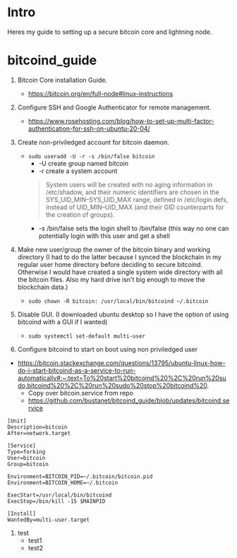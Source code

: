 # Intro
Heres my guide to setting up a secure bitcoin core and lightning node. 

# bitcoind_guide
1. Bitcoin Core installation Guide.
    * https://bitcoin.org/en/full-node#linux-instructions

2. Configure SSH and Google Authenticator for remote management. 
    * https://www.rosehosting.com/blog/how-to-set-up-multi-factor-authentication-for-ssh-on-ubuntu-20-04/

3. Create non-priviledged account for bitcoin daemon.
    * ```sudo useradd -U -r -s /bin/false bitcoin```
        * -U create group named bitcoin  
        * -r create a system account
        > System users will be created with no aging information in /etc/shadow, and their numeric identifiers are chosen in the SYS_UID_MIN–SYS_UID_MAX range, defined in /etc/login.defs, instead of UID_MIN–UID_MAX (and their GID counterparts for the creation of groups).
        * -s /bin/false sets the login shell to /bin/false (this way no one can potentially login with this user and get a shell

4. Make new user/group the owner of the bitcoin binary and working directory (I had to do the latter because I synced the blockchain in my regular user home directory before deciding to secure bitcoind.  Otherwise I would have created a single system wide directory with all the bitcoin files. Also my hard drive isn't big enough to move the blockchain data.)
    * ```sudo chown -R bitcoin: /usr/local/bin/bitcoind ~/.bitcoin``` 

5. Disable GUI. (I downloaded ubuntu desktop so I have the option of using bitcoind with a GUI if I wanted)
    * ```sudo systemctl set-default multi-user```

6. Configure bitcoind to start on boot using non priviledged user
* https://bitcoin.stackexchange.com/questions/13795/ubuntu-linux-how-do-i-start-bitcoind-as-a-service-to-run-automatically#:~:text=To%20start%20bitcoind%20%2C%20run%20sudo,bitcoind%20%2C%20run%20sudo%20stop%20bitcoind%20.
    * Copy over bitcoin.service from repo
    * https://github.com/bustanet/bitcoind_guide/blob/updates/bitcoind.service

```
[Unit]
Description=bitcoin
After=network.target

[Service]
Type=forking
User=bitcoin
Group=bitcoin

Environment=BITCOIN_PID=~/.bitcoin/bitcoin.pid
Environment=BITCOIN_HOME=~/.bitcoin

ExecStart=/usr/local/bin/bitcoind
ExecStop=/bin/kill -15 $MAINPID

[Install]
WantedBy=multi-user.target
```


1. test
    * test1
    * test2
